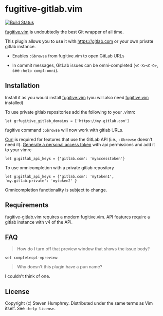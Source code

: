 # fugitive-gitlab.vim

[![Build Status](https://travis-ci.org/shumphrey/fugitive-gitlab.vim.svg?branch=master)](https://travis-ci.org/shumphrey/fugitive-gitlab.vim)

[fugitive.vim][] is undoubtedly the best Git wrapper of all time.

This plugin allows you to use it with https://gitlab.com or your own
private gitlab instance.

* Enables `:Gbrowse` from fugitive.vim to open GitLab URLs

* In commit messages, GitLab issues can be omni-completed
  (`<C-X><C-O>`, see `:help compl-omni`).

## Installation

Install it as you would install [fugitive.vim][]
(you will also need [fugitive.vim][] installed)

To use private gitlab repositories add the following to your .vimrc

    let g:fugitive_gitlab_domains = ['https://my.gitlab.com']

fugitive command `:Gbrowse` will now work with gitlab URLs.

[Curl](http://curl.haxx.se/) is required for features
that use the GitLab API (i.e., `:Gbrowse` doesn't need it).
[Generate a personal access token](https://gitlab.com/profile/personal_access_tokens)
with api permissions and add it to your vimrc

    let g:gitlab_api_keys = {'gitlab.com': 'myaccesstoken'}

To use omnicompletion with a private gitlab repository

    let g:gitlab_api_keys = {'gitlab.com': 'mytoken1', 'my.gitlab.private': 'mytoken2' }

Omnicompletion functionality is subject to change.

## Requirements

fugitive-gitlab.vim requires a modern [fugitive.vim][].
API features require a gitlab instance with v4 of the API.

[fugitive.vim]: https://github.com/tpope/vim-fugitive

## FAQ

> How do I turn off that preview window that shows the issue body?

    set completeopt-=preview

> Why doesn't this plugin have a pun name?

I couldn't think of one.

## License

Copyright (c) Steven Humphrey.  Distributed under the same terms as Vim itself.
See `:help license`.
